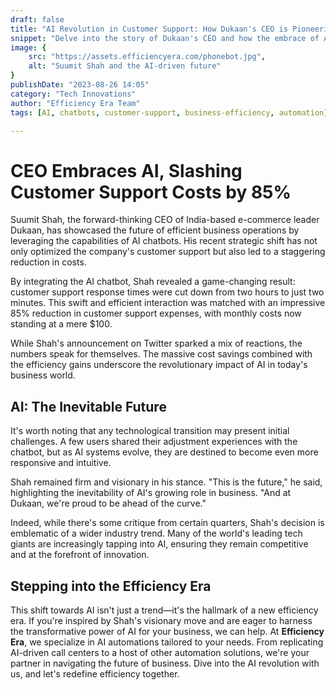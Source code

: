 ```yaml
---
draft: false
title: "AI Revolution in Customer Support: How Dukaan's CEO is Pioneering the Future"
snippet: "Delve into the story of Dukaan's CEO and how the embrace of AI chatbots has ushered in dramatic efficiency and massive cost savings in customer support."
image: {
    src: "https://assets.efficiencyera.com/phonebot.jpg",
    alt: "Suumit Shah and the AI-driven future"
}
publishDate: "2023-08-26 14:05"
category: "Tech Innovations"
author: "Efficiency Era Team"
tags: [AI, chatbots, customer-support, business-efficiency, automation]

---
```


# CEO Embraces AI, Slashing Customer Support Costs by 85%

Suumit Shah, the forward-thinking CEO of India-based e-commerce leader Dukaan, has showcased the future of efficient business operations by leveraging the capabilities of AI chatbots. His recent strategic shift has not only optimized the company's customer support but also led to a staggering reduction in costs.

By integrating the AI chatbot, Shah revealed a game-changing result: customer support response times were cut down from two hours to just two minutes. This swift and efficient interaction was matched with an impressive 85% reduction in customer support expenses, with monthly costs now standing at a mere $100.

While Shah's announcement on Twitter sparked a mix of reactions, the numbers speak for themselves. The massive cost savings combined with the efficiency gains underscore the revolutionary impact of AI in today's business world.

## AI: The Inevitable Future

It's worth noting that any technological transition may present initial challenges. A few users shared their adjustment experiences with the chatbot, but as AI systems evolve, they are destined to become even more responsive and intuitive.

Shah remained firm and visionary in his stance. "This is the future," he said, highlighting the inevitability of AI's growing role in business. "And at Dukaan, we're proud to be ahead of the curve."

Indeed, while there's some critique from certain quarters, Shah's decision is emblematic of a wider industry trend. Many of the world's leading tech giants are increasingly tapping into AI, ensuring they remain competitive and at the forefront of innovation.

## Stepping into the Efficiency Era

This shift towards AI isn't just a trend—it's the hallmark of a new efficiency era. If you're inspired by Shah's visionary move and are eager to harness the transformative power of AI for your business, we can help. At **Efficiency Era**, we specialize in AI automations tailored to your needs. From replicating AI-driven call centers to a host of other automation solutions, we're your partner in navigating the future of business. Dive into the AI revolution with us, and let's redefine efficiency together.
